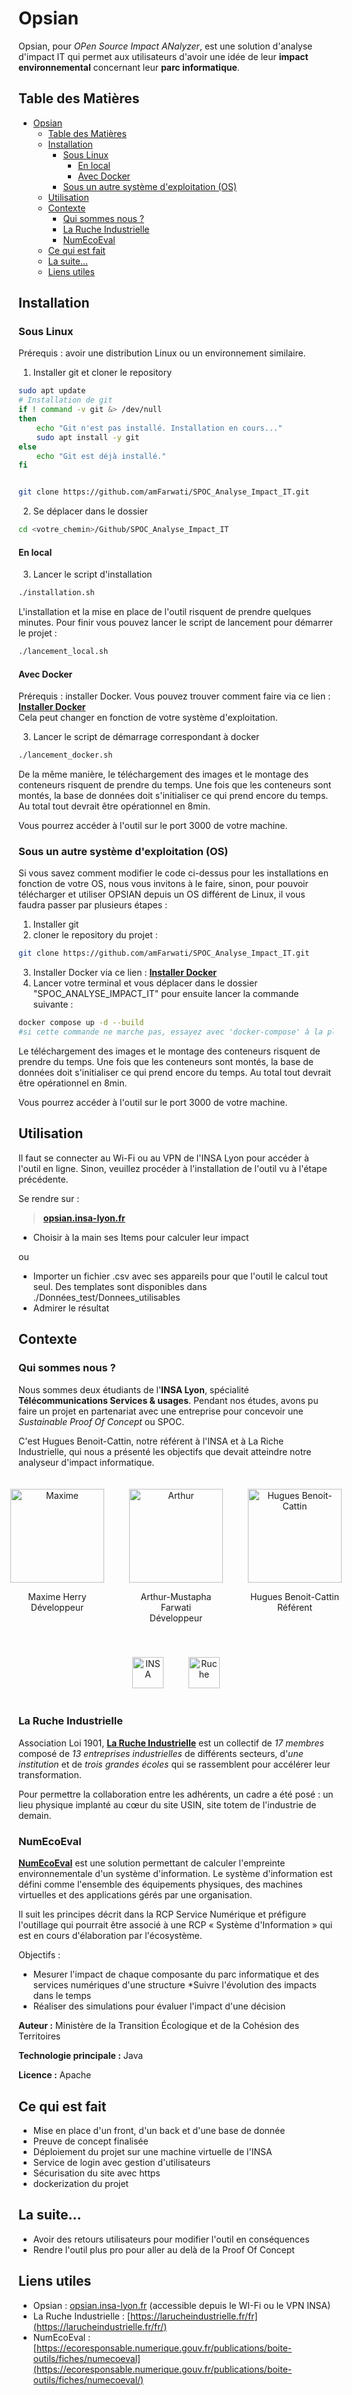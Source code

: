 [Opsian]: https://opsian.insa-lyon.fr/

# Opsian

Opsian, pour _OPen Source Impact ANalyzer_, est une solution d'analyse d'impact IT qui permet aux utilisateurs d'avoir une idée de leur **impact environnemental** concernant leur **parc informatique**.

## Table des Matières

- [Opsian](#opsian)
  - [Table des Matières](#table-des-matières)
  - [Installation](#installation)
    - [Sous Linux](#sous-linux)
      - [En local](#en-local)
      - [Avec Docker](#avec-docker)
    - [Sous un autre système d'exploitation (OS)](#sous-un-autre-système-dexploitation-os)
  - [Utilisation](#utilisation)
  - [Contexte](#contexte)
    - [Qui sommes nous ?](#qui-sommes-nous-)
    - [La Ruche Industrielle](#la-ruche-industrielle)
    - [NumEcoEval](#numecoeval)
  - [Ce qui est fait](#ce-qui-est-fait)
  - [La suite...](#la-suite)
  - [Liens utiles](#liens-utiles)

## Installation

### Sous Linux

Prérequis : avoir une distribution Linux ou un environnement similaire.

1. Installer git et cloner le repository

```bash
sudo apt update
# Installation de git
if ! command -v git &> /dev/null
then
    echo "Git n'est pas installé. Installation en cours..."
    sudo apt install -y git
else
    echo "Git est déjà installé."
fi


git clone https://github.com/amFarwati/SPOC_Analyse_Impact_IT.git
```

2. Se déplacer dans le dossier

```bash
cd <votre_chemin>/Github/SPOC_Analyse_Impact_IT
```

#### En local

3. Lancer le script d'installation

```bash
./installation.sh
```

L'installation et la mise en place de l'outil risquent de prendre quelques minutes.
Pour finir vous pouvez lancer le script de lancement pour démarrer le projet :

```bash
./lancement_local.sh
```

#### Avec Docker

Prérequis : installer Docker. Vous pouvez trouver comment faire via ce lien : [**Installer Docker**](https://docs.docker.com/get-docker/)  
Cela peut changer en fonction de votre système d'exploitation.

3. Lancer le script de démarrage correspondant à docker

```bash
./lancement_docker.sh
```

De la même manière, le téléchargement des images et le montage des conteneurs risquent de prendre du temps. Une fois que les conteneurs sont montés, la base de données doit s'initialiser ce qui prend encore du temps.
Au total tout devrait être opérationnel en 8min.

Vous pourrez accéder à l'outil sur le port 3000 de votre machine.

### Sous un autre système d'exploitation (OS)

Si vous savez comment modifier le code ci-dessus pour les installations en fonction de votre OS, nous vous invitons à le faire, sinon, pour pouvoir télécharger et utiliser OPSIAN depuis un OS différent de Linux, il vous faudra passer par plusieurs étapes :

1. Installer git
2. cloner le repository du projet :

```bash
git clone https://github.com/amFarwati/SPOC_Analyse_Impact_IT.git
```

3. Installer Docker via ce lien : [**Installer Docker**](https://docs.docker.com/get-docker/)
4. Lancer votre terminal et vous déplacer dans le dossier "SPOC_ANALYSE_IMPACT_IT" pour ensuite lancer la commande suivante :

```bash
docker compose up -d --build
#si cette commande ne marche pas, essayez avec 'docker-compose' à la place de 'docker compose'.
```

Le téléchargement des images et le montage des conteneurs risquent de prendre du temps. Une fois que les conteneurs sont montés, la base de données doit s'initialiser ce qui prend encore du temps.
Au total tout devrait être opérationnel en 8min.

Vous pourrez accéder à l'outil sur le port 3000 de votre machine.

## Utilisation

Il faut se connecter au Wi-Fi ou au VPN de l'INSA Lyon pour accéder à l'outil en ligne. Sinon, veuillez procéder à l'installation de l'outil vu à l'étape précédente.

Se rendre sur :

> [**opsian.insa-lyon.fr**][Opsian]

- Choisir à la main ses Items pour calculer leur impact

ou

- Importer un fichier .csv avec ses appareils pour que l'outil le calcul tout seul. Des templates sont disponibles dans ./Données_test/Donnees_utilisables
- Admirer le résultat

## Contexte

### Qui sommes nous ?

Nous sommes deux étudiants de l'**INSA Lyon**, spécialité **Télécommunications Services & usages**. Pendant nos études, avons pu faire un projet en partenariat avec une entreprise pour concevoir une _Sustainable Proof Of Concept_ ou SPOC.

C'est Hugues Benoit-Cattin, notre référent à l'INSA et à La Riche Industrielle, qui nous a présenté les objectifs que devait atteindre notre analyseur d'impact informatique.

<div class="container" style="display:flex; text-align:center;justify-content: center;">
    <div style="padding: 20px;">
        <img src="./images/Maxime.JPG" alt="Maxime" height="150">
        <p>Maxime Herry<br>Développeur</p>
    </div >
    <div style="padding: 20px;">
        <img src="./images/Arthur.jpg" alt="Arthur" height="150">
        <p>Arthur-Mustapha Farwati<br>Développeur</p>
    </div>
    <div class="container" style="text-align:center;justify-content: center; padding: 20px;">
        <img src="./images/HBC.jpg" alt="Hugues Benoit-Cattin" height="150">
        <p>Hugues Benoit-Cattin<br>Référent</p>
    </div>
</div>

<div class="container" style="display:flex; text-align:center;justify-content: center;">
    <div style="padding: 20px;">
        <img src="./images/INSA.png" alt="INSA" height="50">
    </div >
    <div style="padding: 20px;">
        <img src="./images/Ruche.png" alt="Ruche" height="50">
    </div>
</div>

### La Ruche Industrielle

Association Loi 1901, [**La Ruche Industrielle**](https://larucheindustrielle.fr/fr/) est un collectif de _17 membres_ composé de _13 entreprises industrielles_ de différents secteurs, d'_une institution_ et de _trois grandes écoles_ qui se rassemblent pour accélérer leur transformation.

Pour permettre la collaboration entre les adhérents, un cadre a été posé : un lieu physique implanté au cœur du site USIN, site totem de l'industrie de demain.

### NumEcoEval

[**NumEcoEval**](https://ecoresponsable.numerique.gouv.fr/publications/boite-outils/fiches/numecoeval/) est une solution permettant de calculer l'empreinte environnementale d'un système d'information.
Le système d'information est défini comme l'ensemble des équipements physiques, des machines virtuelles et des applications gérés par une organisation.

Il suit les principes décrit dans la RCP Service Numérique et préfigure l'outillage qui pourrait être associé à une RCP « Système d'Information » qui est en cours d'élaboration par l'écosystème.

Objectifs :

- Mesurer l'impact de chaque composante du parc informatique et des services numériques d'une structure
  \*Suivre l'évolution des impacts dans le temps
- Réaliser des simulations pour évaluer l'impact d'une décision

**Auteur :** Ministère de la Transition Écologique et de la Cohésion des Territoires

**Technologie principale :** Java

**Licence :** Apache

## Ce qui est fait

- Mise en place d'un front, d'un back et d'une base de donnée
- Preuve de concept finalisée
- Déploiement du projet sur une machine virtuelle de l'INSA
- Service de login avec gestion d'utilisateurs
- Sécurisation du site avec https
- dockerization du projet

## La suite...

- Avoir des retours utilisateurs pour modifier l'outil en conséquences
- Rendre l'outil plus pro pour aller au delà de la Proof Of Concept

## Liens utiles

- Opsian : [opsian.insa-lyon.fr][Opsian] (accessible depuis le WI-Fi ou le VPN INSA)
- La Ruche Industrielle : [https://larucheindustrielle.fr/fr](https://larucheindustrielle.fr/fr/)
- NumEcoEval : [https://ecoresponsable.numerique.gouv.fr/publications/boite-outils/fiches/numecoeval](https://ecoresponsable.numerique.gouv.fr/publications/boite-outils/fiches/numecoeval/)
